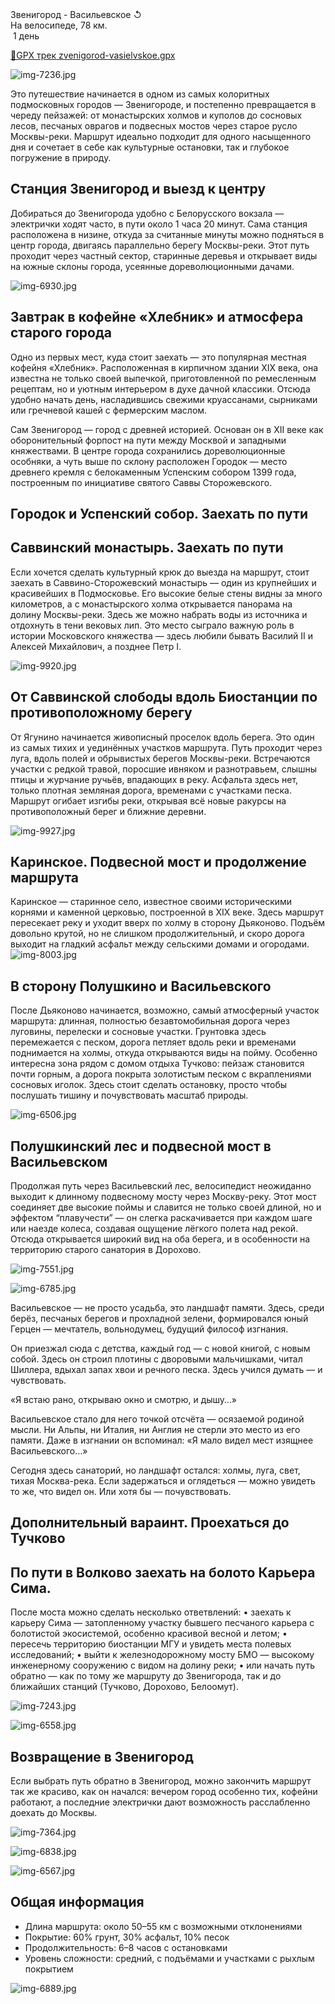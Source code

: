 
<link rel="stylesheet" href="../assets-custom/css/style-markdown.css">
<div class="cover-container" style="background-image: url('vailevksoe-most-1600.jpg');">
	<div class="cover-text">
		<div class="cover-title">
            Звенигород - Васильевское &#x21BA;
        </div>
		<div class="cover-description">
			<div class="packages-location">
                <img loading="lazy" src="../assets-custom/icon-bike.png" alt="" class="cover-icon">
                <div class="h4-default regular">На велосипеде, 78 км.</div>
            </div>
            <div>
                <img class="cover-icon" loading="lazy" src="../assets-custom/icon-time.png" alt=""  />
                <span>1 день</span>
            </div>
		</div>
	</div>
</div>

<div id="map"></div>

[📍GPX трек zvenigorod-vasielvskoe.gpx](zvenigorod-vasielvskoe.gpx)

![img-7236.jpg](../0-images/zvenigorod/img-7236.jpg)

Это путешествие начинается в одном из самых колоритных подмосковных городов — Звенигороде, и постепенно превращается в череду пейзажей: от монастырских холмов и куполов до сосновых лесов, песчаных оврагов и подвесных мостов через старое русло Москвы-реки. Маршрут идеально подходит для одного насыщенного дня и сочетает в себе как культурные остановки, так и глубокое погружение в природу.


## Станция Звенигород и выезд к центру

Добираться до Звенигорода удобно с Белорусского вокзала — электрички ходят часто, в пути около 1 часа 20 минут. Сама станция расположена в низине, откуда за считанные минуты можно подняться в центр города, двигаясь параллельно берегу Москвы-реки. Этот путь проходит через частный сектор, старинные деревья и открывает виды на южные склоны города, усеянные дореволюционными дачами.

![img-6930.jpg](../0-images/zvenigorod/img-6930.jpg)


##  Завтрак в кофейне «Хлебник» и атмосфера старого города

Одно из первых мест, куда стоит заехать — это популярная местная кофейня «Хлебник». Расположенная в кирпичном здании XIX века, она известна не только своей выпечкой, приготовленной по ремесленным рецептам, но и уютным интерьером в духе дачной классики. Отсюда удобно начать день, насладившись свежими круассанами, сырниками или гречневой кашей с фермерским маслом.

Сам Звенигород — город с древней историей. Основан он в XII веке как оборонительный форпост на пути между Москвой и западными княжествами. В центре города сохранились дореволюционные особняки, а чуть выше по склону расположен Городок — место древнего кремля с белокаменным Успенским собором 1399 года, построенным по инициативе святого Саввы Сторожевского.

## Городок и Успенский собор. Заехать по пути



## Саввинский монастырь. Заехать по пути

Если хочется сделать культурный крюк до выезда на маршрут, стоит заехать в Саввино-Сторожевский монастырь — один из крупнейших и красивейших в Подмосковье. Его высокие белые стены видны за много километров, а с монастырского холма открывается панорама на долину Москвы-реки. Здесь же можно набрать воды из источника и отдохнуть в тени вековых лип. Это место сыграло важную роль в истории Московского княжества — здесь любили бывать Василий II и Алексей Михайлович, а позднее Петр I.

![img-9920.jpg](../0-images/zvenigorod/img-9920.jpg)



## От Саввинской слободы вдоль Биостанции по противоположному берегу

От Ягунино начинается живописный проселок вдоль берега. Это один из самых тихих и уединённых участков маршрута. Путь проходит через луга, вдоль полей и обрывистых берегов Москвы-реки. Встречаются участки с редкой травой, поросшие ивняком и разнотравьем, слышны птицы и журчание ручьёв, впадающих в реку. Асфальта здесь нет, только плотная земляная дорога, временами с участками песка. Маршрут огибает изгибы реки, открывая всё новые ракурсы на противоположный берег и ближние деревни.

![img-9927.jpg](../0-images/zvenigorod/img-9927.jpg)




## Каринское. Подвесной мост и продолжение маршрута

Каринское — старинное село, известное своими историческими корнями и каменной церковью, построенной в XIX веке. Здесь маршрут пересекает реку и уходит вверх по холму в сторону Дьяконово. Подъём довольно крутой, но не слишком продолжительный, и скоро дорога выходит на гладкий асфальт между сельскими домами и огородами.
![img-8003.jpg](../0-images/zvenigorod/img-8003.jpg)



## В сторону Полушкино и Васильевского

После Дьяконово начинается, возможно, самый атмосферный участок маршрута: длинная, полностью безавтомобильная дорога через луговины, перелески и сосновые участки. Грунтовка здесь перемежается с песком, дорога петляет вдоль реки и временами поднимается на холмы, откуда открываются виды на пойму. Особенно интересна зона рядом с домом отдыха Тучково: пейзаж становится почти горным, а дорога покрыта золотистым песком с вкраплениями сосновых иголок. Здесь стоит сделать остановку, просто чтобы послушать тишину и почувствовать масштаб природы.

![img-6506.jpg](../0-images/zvenigorod/img-6506.jpg)




## Полушкинский лес и подвесной мост в Васильевском

Продолжая путь через Васильевский лес, велосипедист неожиданно выходит к длинному подвесному мосту через Москву-реку. Этот мост соединяет две высокие поймы и славится не только своей длиной, но и эффектом “плавучести” — он слегка раскачивается при каждом шаге или наезде колеса, создавая ощущение лёгкого полета над рекой. Отсюда открывается широкий вид на оба берега, и в особенности на территорию старого санатория в Дорохово.

![img-7551.jpg](../0-images/zvenigorod/img-7551.jpg)

![img-6785.jpg](../0-images/zvenigorod/img-6785.jpg)


Васильевское — не просто усадьба, это ландшафт памяти. Здесь, среди берёз, песчаных берегов и прохладной зелени, формировался юный Герцен — мечтатель, вольнодумец, будущий философ изгнания.

Он приезжал сюда с детства, каждый год — с новой книгой, с новым собой. Здесь он строил плотины с дворовыми мальчишками, читал Шиллера, вдыхал запах хвои и речного песка. Здесь учился думать — и чувствовать.

«Я встаю рано, открываю окно и смотрю, и дышу…»

Васильевское стало для него точкой отсчёта — осязаемой родиной мысли. Ни Альпы, ни Италия, ни Англия не стерли это место из его памяти. Даже в изгнании он вспоминал: «Я мало видел мест изящнее Васильевского…»

Сегодня здесь санаторий, но ландшафт остался: холмы, луга, свет, тихая Москва-река. Если задержаться и оглядеться — можно увидеть то же, что видел он. Или хотя бы — почувствовать.


## Дополнительный вараинт. Проехаться до Тучково 

## По пути в Волково заехать на болото Карьера Сима.

После моста можно сделать несколько ответвлений:
•	заехать к карьеру Сима — затопленному участку бывшего песчаного карьера с болотистой экосистемой, особенно красивой весной и летом;
•	пересечь территорию биостанции МГУ и увидеть места полевых исследований;
•	выйти к железнодорожному мосту БМО — высокому инженерному сооружению с видом на долину реки;
•	или начать путь обратно — как по тому же маршруту до Звенигорода, так и до ближайших станций (Тучково, Дорохово, Белоомут).



![img-7243.jpg](../0-images/zvenigorod/img-7243.jpg)

![img-6558.jpg](../0-images/zvenigorod/img-6558.jpg)



## Возвращение в Звенигород

Если выбрать путь обратно в Звенигород, можно закончить маршрут так же красиво, как он начался: вечером город особенно тих, кофейни работают, а последние электрички дают возможность расслабленно доехать до Москвы.

![img-7364.jpg](../0-images/zvenigorod/img-7364.jpg)

![img-6838.jpg](../0-images/zvenigorod/img-6838.jpg)

![img-6567.jpg](../0-images/zvenigorod/img-6567.jpg)





## Общая информация
 - 	Длина маршрута: около 50–55 км с возможными отклонениями 
 - Покрытие: 60% грунт, 30% асфальт, 10% песок 
 - Продолжительность: 6–8 часов с остановками 
 - Уровень сложности: средний, с подъёмами и участками с рыхлым покрытием

![img-6889.jpg](../0-images/zvenigorod/img-6889.jpg)




















<link href="https://api.mapbox.com/mapbox-gl-js/v3.10.0/mapbox-gl.css" rel="stylesheet">
<script src="https://api.mapbox.com/mapbox-gl-js/v3.10.0/mapbox-gl.js"></script>
<script src="https://cdn.jsdelivr.net/npm/js-yaml@4.1.0/dist/js-yaml.min.js"></script>
<script src="../assets-custom/js/cozy-journey.js"></script>
<script>architectMap({
    tracks: [{path: 'zvenigorod-vasielvskoe.gpx'}, {path: 'sima.gpx', color: 'blue'}], 
    points: 'points.yaml',
    zoom: 7.0,
    center: [37.49433, 55.59333],
    fitDuration: 6000
});
</script>